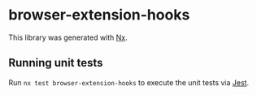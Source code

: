 # browser-extension-hooks

This library was generated with [Nx](https://nx.dev).

## Running unit tests

Run `nx test browser-extension-hooks` to execute the unit tests via [Jest](https://jestjs.io).
